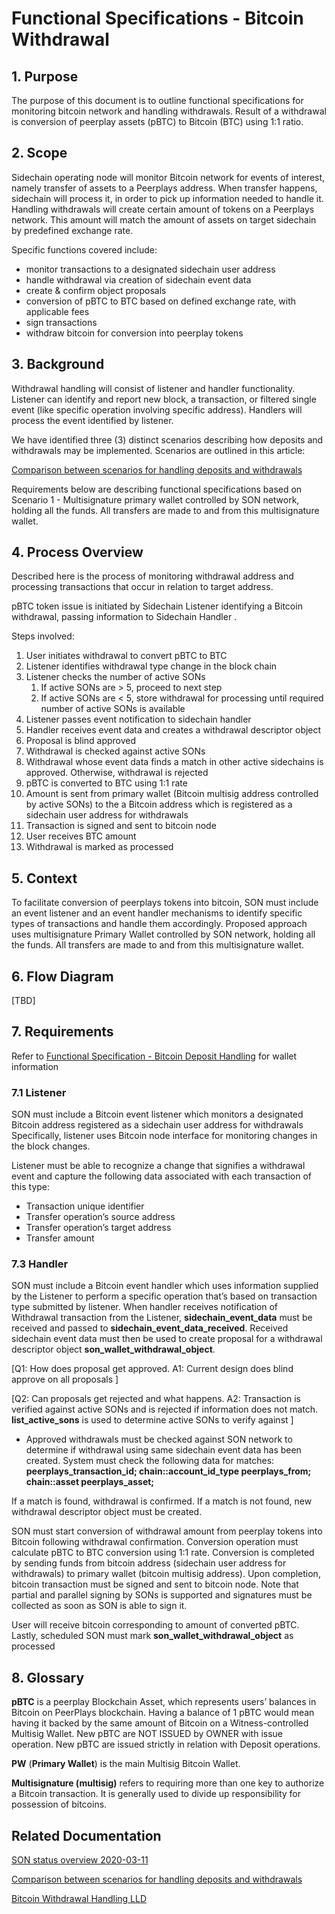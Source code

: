 # Functional Specifications - Bitcoin Withdrawal

## 1. Purpose

The purpose of this document is to outline functional specifications for monitoring bitcoin network and handling withdrawals. Result of a withdrawal is conversion of peerplay assets \(pBTC\) to Bitcoin \(BTC\) using 1:1 ratio.

## 2. Scope

Sidechain operating node will monitor Bitcoin network for events of interest, namely transfer of assets to a Peerplays address. When transfer happens, sidechain will process it, in order to pick up information needed to handle it. Handling withdrawals will create certain amount of tokens on a Peerplays network. This amount will match the amount of assets on target sidechain by predefined exchange rate.

Specific functions covered include:

* monitor transactions to a designated sidechain user address
* handle withdrawal via creation of sidechain event data
* create & confirm object proposals
* conversion of pBTC to BTC based on defined exchange rate, with applicable fees
* sign transactions
* withdraw bitcoin for conversion into peerplay tokens

## 3. Background

Withdrawal handling will consist of listener and handler functionality. Listener can identify and report new block, a transaction, or filtered single event \(like specific operation involving specific address\). Handlers will process the event identified by listener.

We have identified three \(3\) distinct scenarios describing how deposits and withdrawals may be implemented. Scenarios are outlined in this article:

[Comparison between scenarios for handling deposits and withdrawals](file:///C:/wiki/spaces/PIX/pages/358187009/Comparison+between+scenarios+for+handling+deposits+and+withdrawals)

Requirements below are describing functional specifications based on Scenario 1 - Multisignature primary wallet controlled by SON network, holding all the funds. All transfers are made to and from this multisignature wallet.

## 4. Process Overview

Described here is the process of monitoring withdrawal address and processing transactions that occur in relation to target address.

pBTC token issue is initiated by Sidechain Listener identifying a Bitcoin withdrawal, passing information to Sidechain Handler .

Steps involved:

1. User initiates withdrawal to convert pBTC to BTC
2. Listener identifies withdrawal type change in the block chain
3. Listener checks the number of active SONs
   1. If active SONs are &gt; 5, proceed to next step
   2. If active SONs are &lt; 5, store withdrawal for processing until required number of active SONs is available
4. Listener passes event notification to sidechain handler
5. Handler receives event data and creates a withdrawal descriptor object
6. Proposal is blind approved
7. Withdrawal is checked against active SONs
8. Withdrawal whose event data finds a match in other active sidechains is approved. Otherwise, withdrawal is rejected
9. pBTC is converted to BTC using 1:1 rate
10. Amount is sent from primary wallet \(Bitcoin multisig address controlled by active SONs\) to the a Bitcoin address which is registered as a sidechain user address for withdrawals
11. Transaction is signed and sent to bitcoin node
12. User receives BTC amount
13. Withdrawal is marked as processed

## 5. Context

To facilitate conversion of peerplays tokens into bitcoin, SON must include an event listener and an event handler mechanisms to identify specific types of transactions and handle them accordingly. Proposed approach uses multisignature Primary Wallet controlled by SON network, holding all the funds. All transfers are made to and from this multisignature wallet.

## 6. Flow Diagram

\[TBD\]

## 7. Requirements

Refer to [Functional Specification - Bitcoin Deposit Handling](file:///C:/wiki/spaces/PIX/pages/591921180/Functional+Specification+-+Bitcoin+Deposit+Handling) for wallet information

### 7.1 Listener

SON must include a Bitcoin event listener which monitors a designated Bitcoin address registered as a sidechain user address for withdrawals Specifically, listener uses Bitcoin node interface for monitoring changes in the block changes.

Listener must be able to recognize a change that signifies a withdrawal event and capture the following data associated with each transaction of this type:

* Transaction unique identifier
* Transfer operation’s source address
* Transfer operation’s target address
* Transfer amount

### 7.3 Handler

SON must include a Bitcoin event handler which uses information supplied by the Listener to perform a specific operation that’s based on transaction type submitted by listener. When handler receives notification of Withdrawal transaction from the Listener, **sidechain\_event\_data** must be received and passed to **sidechain\_event\_data\_received**. Received sidechain event data must then be used to create proposal for a withdrawal descriptor object **son\_wallet\_withdrawal\_object**.

\[Q1: How does proposal get approved. A1: Current design does blind approve on all proposals \]

\[Q2: Can proposals get rejected and what happens. A2: Transaction is verified against active SONs and is rejected if information does not match. **list\_active\_sons** is used to determine active SONs to verify against \]

* Approved withdrawals must be checked against SON network to determine if withdrawal using same sidechain event data has been created. System must check the following data for matches: **peerplays\_transaction\_id; chain::account\_id\_type peerplays\_from; chain::asset peerplays\_asset;**

If a match is found, withdrawal is confirmed. If a match is not found, new withdrawal descriptor object must be created.

SON must start conversion of withdrawal amount from peerplay tokens into Bitcoin following withdrawal confirmation. Conversion operation must calculate pBTC to BTC conversion using 1:1 rate. Conversion is completed by sending funds from bitcoin address \(sidechain user address for withdrawals\) to primary wallet \(bitcoin multisig address\). Upon completion, bitcoin transaction must be signed and sent to bitcoin node. Note that partial and parallel signing by SONs is supported and signatures must be collected as soon as SON is able to sign it.

User will receive bitcoin corresponding to amount of converted pBTC. Lastly, scheduled SON must mark **son\_wallet\_withdrawal\_object** as processed

## 8. Glossary

**pBTC**​ is a peerplay Blockchain Asset, which represents users’ balances in Bitcoin on PeerPlays blockchain. Having a balance of 1 pBTC would mean having it backed by the same amount of Bitcoin on a Witness-controlled Multisig Wallet. New pBTC are NOT ISSUED by OWNER with ​issue ​operation. New pBTC are issued strictly in relation with ​Deposit​ operations.

**PW** \(**Primary Wallet**\) ​is the main Multisig Bitcoin Wallet.

**Multisignature \(multisig\)** refers to requiring more than one key to authorize a Bitcoin transaction. It is generally used to divide up responsibility for possession of bitcoins.

## Related Documentation

[SON status overview 2020-03-11](file:///C:/wiki/spaces/PIX/pages/535592965/SON+status+overview+2020-03-11)

[Comparison between scenarios for handling deposits and withdrawals](file:///C:/wiki/spaces/PIX/pages/358187009/Comparison+between+scenarios+for+handling+deposits+and+withdrawals)

[Bitcoin Withdrawal Handling LLD](file:///C:/wiki/spaces/PIX/pages/352124984/Bitcoin+Withdrawal+Handling+LLD)

